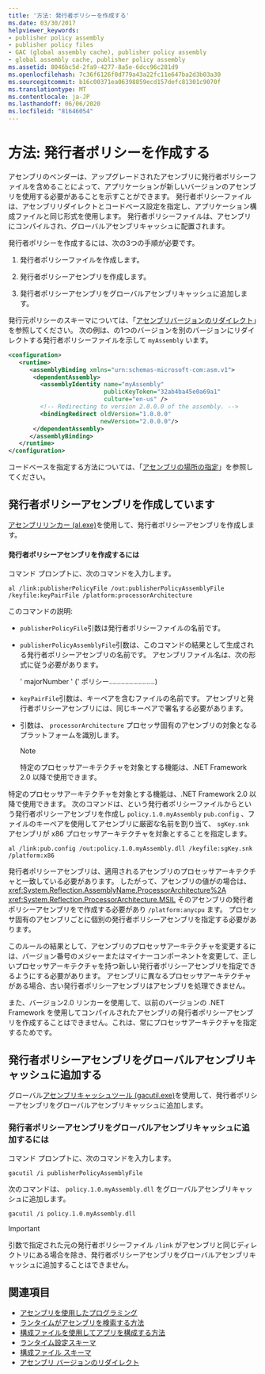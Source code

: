 ```yaml
---
title: '方法: 発行者ポリシーを作成する'
ms.date: 03/30/2017
helpviewer_keywords:
- publisher policy assembly
- publisher policy files
- GAC (global assembly cache), publisher policy assembly
- global assembly cache, publisher policy assembly
ms.assetid: 8046bc5d-2fa9-4277-8a5e-6dcc96c281d9
ms.openlocfilehash: 7c36f6126f0d779a43a22fc11e647ba2d3b03a30
ms.sourcegitcommit: b16c00371ea06398859ecd157defc81301c9070f
ms.translationtype: MT
ms.contentlocale: ja-JP
ms.lasthandoff: 06/06/2020
ms.locfileid: "81646054"
---
```

# <a name="how-to-create-a-publisher-policy"></a>方法: 発行者ポリシーを作成する

アセンブリのベンダーは、アップグレードされたアセンブリに発行者ポリシーファイルを含めることによって、アプリケーションが新しいバージョンのアセンブリを使用する必要があることを示すことができます。 発行者ポリシーファイルは、アセンブリリダイレクトとコードベース設定を指定し、アプリケーション構成ファイルと同じ形式を使用します。 発行者ポリシーファイルは、アセンブリにコンパイルされ、グローバルアセンブリキャッシュに配置されます。

発行者ポリシーを作成するには、次の3つの手順が必要です。

1. 発行者ポリシーファイルを作成します。

2. 発行者ポリシーアセンブリを作成します。

3. 発行者ポリシーアセンブリをグローバルアセンブリキャッシュに追加します。

発行元ポリシーのスキーマについては、「[アセンブリバージョンのリダイレクト](redirect-assembly-versions.md)」を参照してください。 次の例は、の1つのバージョンを別のバージョンにリダイレクトする発行者ポリシーファイルを示して `myAssembly` います。

```xml
<configuration>
   <runtime>
      <assemblyBinding xmlns="urn:schemas-microsoft-com:asm.v1">
       <dependentAssembly>
         <assemblyIdentity name="myAssembly"
                           publicKeyToken="32ab4ba45e0a69a1"
                           culture="en-us" />
         <!-- Redirecting to version 2.0.0.0 of the assembly. -->
         <bindingRedirect oldVersion="1.0.0.0"
                          newVersion="2.0.0.0"/>
       </dependentAssembly>
      </assemblyBinding>
   </runtime>
</configuration>
```

コードベースを指定する方法については、「[アセンブリの場所の指定](specify-assembly-location.md)」を参照してください。

## <a name="creating-the-publisher-policy-assembly"></a>発行者ポリシーアセンブリを作成しています

[アセンブリリンカー (al.exe)](../tools/al-exe-assembly-linker.md)を使用して、発行者ポリシーアセンブリを作成します。

#### <a name="to-create-a-publisher-policy-assembly"></a>発行者ポリシーアセンブリを作成するには

コマンド プロンプトに、次のコマンドを入力します。

```console
al /link:publisherPolicyFile /out:publisherPolicyAssemblyFile /keyfile:keyPairFile /platform:processorArchitecture
```

このコマンドの説明:

- `publisherPolicyFile`引数は発行者ポリシーファイルの名前です。

- `publisherPolicyAssemblyFile`引数は、このコマンドの結果として生成される発行者ポリシーアセンブリの名前です。 アセンブリファイル名は、次の形式に従う必要があります。

  ' majorNumber ' (' ポリシー.......................)

- `keyPairFile`引数は、キーペアを含むファイルの名前です。 アセンブリと発行者ポリシーアセンブリには、同じキーペアで署名する必要があります。

- 引数は、 `processorArchitecture` プロセッサ固有のアセンブリの対象となるプラットフォームを識別します。

  > [!NOTE]
  > 特定のプロセッサアーキテクチャを対象とする機能は、.NET Framework 2.0 以降で使用できます。

特定のプロセッサアーキテクチャを対象とする機能は、.NET Framework 2.0 以降で使用できます。 次のコマンドは、という発行者ポリシーファイルからという発行者ポリシーアセンブリを作成し `policy.1.0.myAssembly` `pub.config` 、ファイルのキーペアを使用してアセンブリに厳密な名前を割り当て、 `sgKey.snk` アセンブリが x86 プロセッサアーキテクチャを対象とすることを指定します。

```console
al /link:pub.config /out:policy.1.0.myAssembly.dll /keyfile:sgKey.snk /platform:x86
```

発行者ポリシーアセンブリは、適用されるアセンブリのプロセッサアーキテクチャと一致している必要があります。 したがって、アセンブリの値がの場合は、 <xref:System.Reflection.AssemblyName.ProcessorArchitecture%2A> <xref:System.Reflection.ProcessorArchitecture.MSIL> そのアセンブリの発行者ポリシーアセンブリをで作成する必要があり `/platform:anycpu` ます。 プロセッサ固有のアセンブリごとに個別の発行者ポリシーアセンブリを指定する必要があります。

このルールの結果として、アセンブリのプロセッサアーキテクチャを変更するには、バージョン番号のメジャーまたはマイナーコンポーネントを変更して、正しいプロセッサアーキテクチャを持つ新しい発行者ポリシーアセンブリを指定できるようにする必要があります。 アセンブリに異なるプロセッサアーキテクチャがある場合、古い発行者ポリシーアセンブリはアセンブリを処理できません。

また、バージョン2.0 リンカーを使用して、以前のバージョンの .NET Framework を使用してコンパイルされたアセンブリの発行者ポリシーアセンブリを作成することはできません。これは、常にプロセッサアーキテクチャを指定するためです。

## <a name="adding-the-publisher-policy-assembly-to-the-global-assembly-cache"></a>発行者ポリシーアセンブリをグローバルアセンブリキャッシュに追加する

グローバル[アセンブリキャッシュツール (gacutil.exe)](../tools/gacutil-exe-gac-tool.md)を使用して、発行者ポリシーアセンブリをグローバルアセンブリキャッシュに追加します。

### <a name="to-add-the-publisher-policy-assembly-to-the-global-assembly-cache"></a>発行者ポリシーアセンブリをグローバルアセンブリキャッシュに追加するには

コマンド プロンプトに、次のコマンドを入力します。

```console
gacutil /i publisherPolicyAssemblyFile
```

次のコマンドは、 `policy.1.0.myAssembly.dll` をグローバルアセンブリキャッシュに追加します。

```console
gacutil /i policy.1.0.myAssembly.dll
```

> [!IMPORTANT]
> 引数で指定された元の発行者ポリシーファイル `/link` がアセンブリと同じディレクトリにある場合を除き、発行者ポリシーアセンブリをグローバルアセンブリキャッシュに追加することはできません。

## <a name="see-also"></a>関連項目

- [アセンブリを使用したプログラミング](../../standard/assembly/index.md)
- [ランタイムがアセンブリを検索する方法](../deployment/how-the-runtime-locates-assemblies.md)
- [構成ファイルを使用してアプリを構成する方法](index.md)
- [ランタイム設定スキーマ](./file-schema/runtime/index.md)
- [構成ファイル スキーマ](./file-schema/index.md)
- [アセンブリ バージョンのリダイレクト](redirect-assembly-versions.md)
